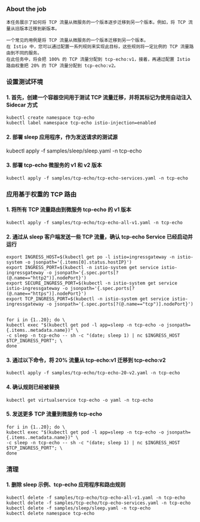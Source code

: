 ### About the job
```text
本任务展示了如何将 TCP 流量从微服务的一个版本逐步迁移到另一个版本。例如，将 TCP 流量从旧版本迁移到新版本。

一个常见的用例是将 TCP 流量从微服务的一个版本迁移到另一个版本。
在 Istio 中，您可以通过配置一系列规则来实现此目标，这些规则将一定比例的 TCP 流量路由到不同的服务。
在此任务中，将会把 100% 的 TCP 流量分配到 tcp-echo:v1，接着，再通过配置 Istio 路由权重把 20% 的 TCP 流量分配到 tcp-echo:v2。
```

### 设置测试环境

#### 1. 首先，创建一个容器空间用于测试 TCP 流量迁移，并将其标记为使用自动注入 Sidecar 方式
```shell
kubectl create namespace tcp-echo
kubectl label namespace tcp-echo istio-injection=enabled
```

#### 2. 部署 sleep 应用程序，作为发送请求的测试源
kubectl apply -f samples/sleep/sleep.yaml -n tcp-echo


#### 3. 部署 tcp-echo 微服务的 v1 和 v2 版本
```shell
kubectl apply -f samples/tcp-echo/tcp-echo-services.yaml -n tcp-echo

```

### 应用基于权重的 TCP 路由

#### 1. 将所有 TCP 流量路由到微服务 tcp-echo 的 v1 版本
```shell
kubectl apply -f samples/tcp-echo/tcp-echo-all-v1.yaml -n tcp-echo

```

#### 2. 通过从 sleep 客户端发送一些 TCP 流量，确认 tcp-echo Service 已经启动并运行
```shell
export INGRESS_HOST=$(kubectl get po -l istio=ingressgateway -n istio-system -o jsonpath='{.items[0].status.hostIP}')
export INGRESS_PORT=$(kubectl -n istio-system get service istio-ingressgateway -o jsonpath='{.spec.ports[?(@.name=="http2")].nodePort}')
export SECURE_INGRESS_PORT=$(kubectl -n istio-system get service istio-ingressgateway -o jsonpath='{.spec.ports[?(@.name=="https")].nodePort}')
export TCP_INGRESS_PORT=$(kubectl -n istio-system get service istio-ingressgateway -o jsonpath='{.spec.ports[?(@.name=="tcp")].nodePort}')


for i in {1..20}; do \
kubectl exec "$(kubectl get pod -l app=sleep -n tcp-echo -o jsonpath={.items..metadata.name})" \
-c sleep -n tcp-echo -- sh -c "(date; sleep 1) | nc $INGRESS_HOST $TCP_INGRESS_PORT"; \
done

```
#### 3. 通过以下命令，将 20% 流量从 tcp-echo:v1 迁移到 tcp-echo:v2
```shell
kubectl apply -f samples/tcp-echo/tcp-echo-20-v2.yaml -n tcp-echo

```

#### 4. 确认规则已经被替换
```shell
kubectl get virtualservice tcp-echo -o yaml -n tcp-echo

```

#### 5. 发送更多 TCP 流量到微服务 tcp-echo
```shell
for i in {1..20}; do \
kubectl exec "$(kubectl get pod -l app=sleep -n tcp-echo -o jsonpath={.items..metadata.name})" \
-c sleep -n tcp-echo -- sh -c "(date; sleep 1) | nc $INGRESS_HOST $TCP_INGRESS_PORT"; \
done

```

### 清理

#### 1. 删除 sleep 示例、tcp-echo 应用程序和路由规则
```shell
kubectl delete -f samples/tcp-echo/tcp-echo-all-v1.yaml -n tcp-echo
kubectl delete -f samples/tcp-echo/tcp-echo-services.yaml -n tcp-echo
kubectl delete -f samples/sleep/sleep.yaml -n tcp-echo
kubectl delete namespace tcp-echo

```
